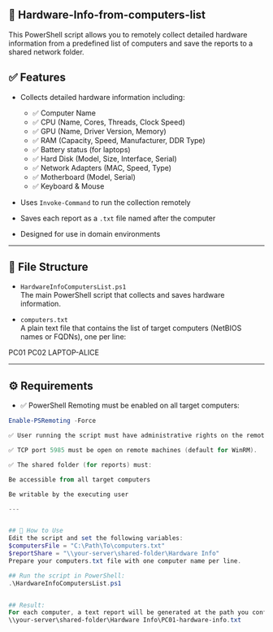 ## 🔧 Hardware-Info-from-computers-list
This PowerShell script allows you to remotely collect detailed hardware information from a predefined list of computers and save the reports to a shared network folder.
## ✅ Features
- Collects detailed hardware information including:
  - ✅ Computer Name
  - ✅ CPU (Name, Cores, Threads, Clock Speed)
  - ✅ GPU (Name, Driver Version, Memory)
  - ✅ RAM (Capacity, Speed, Manufacturer, DDR Type)
  - ✅ Battery status (for laptops)
  - ✅ Hard Disk (Model, Size, Interface, Serial)
  - ✅ Network Adapters (MAC, Speed, Type)
  - ✅ Motherboard (Model, Serial)
  - ✅ Keyboard & Mouse

- Uses `Invoke-Command` to run the collection remotely
- Saves each report as a `.txt` file named after the computer
- Designed for use in domain environments

---

## 📁 File Structure

- `HardwareInfoComputersList.ps1`  
  The main PowerShell script that collects and saves hardware information.

- `computers.txt`  
  A plain text file that contains the list of target computers (NetBIOS names or FQDNs), one per line:

PC01
PC02
LAPTOP-ALICE

---

## ⚙️ Requirements

- ✅ PowerShell Remoting must be enabled on all target computers:
```powershell
Enable-PSRemoting -Force

✅ User running the script must have administrative rights on the remote systems.

✅ TCP port 5985 must be open on remote machines (default for WinRM).

✅ The shared folder (for reports) must:

Be accessible from all target computers

Be writable by the executing user

---


## 🚀 How to Use
Edit the script and set the following variables:
$computersFile = "C:\Path\To\computers.txt"
$reportShare = "\\your-server\shared-folder\Hardware Info"
Prepare your computers.txt file with one computer name per line.

## Run the script in PowerShell:
.\HardwareInfoComputersList.ps1


## Result:
For each computer, a text report will be generated at the path you configured:
\\your-server\shared-folder\Hardware Info\PC01-hardware-info.txt
